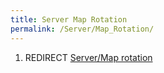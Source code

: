```yaml
---
title: Server Map Rotation
permalink: /Server/Map_Rotation/
---
```


1.  REDIRECT [Server/Map rotation](Server_Map_rotation "wikilink")
